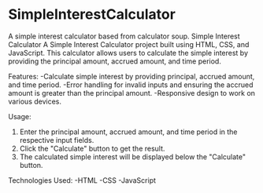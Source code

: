 # SimpleInterestCalculator
A simple interest calculator based from calculator soup.
Simple Interest Calculator
A Simple Interest Calculator project built using HTML, CSS, and JavaScript. This calculator allows users to calculate the simple interest by providing the principal amount, accrued amount, and time period.

Features:
-Calculate simple interest by providing principal, accrued amount, and time period.
-Error handling for invalid inputs and ensuring the accrued amount is greater than the principal amount.
-Responsive design to work on various devices.

Usage:
1. Enter the principal amount, accrued amount, and time period in the respective input fields.
2. Click the "Calculate" button to get the result.
3. The calculated simple interest will be displayed below the "Calculate" button.

Technologies Used:
-HTML
-CSS
-JavaScript
